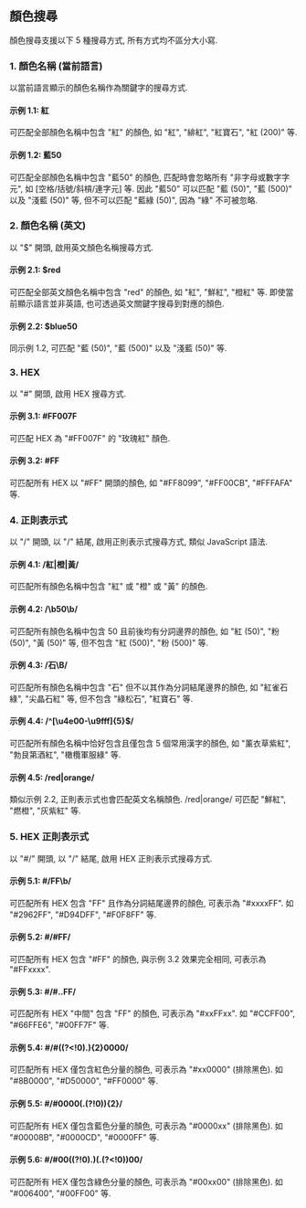 ## 顏色搜尋

顏色搜尋支援以下 5 種搜尋方式, 所有方式均不區分大小寫.

### 1. 顏色名稱 (當前語言)

以當前語言顯示的顏色名稱作為關鍵字的搜尋方式.

#### 示例 1.1: 紅

可匹配全部顏色名稱中包含 "紅" 的顏色, 如 "紅", "緋紅", "紅寶石", "紅 (200)" 等.

#### 示例 1.2: 藍50

可匹配全部顏色名稱中包含 "藍50" 的顏色, 匹配時會忽略所有 "非字母或數字字元", 如 [空格/括號/斜槓/連字元] 等. 因此 "藍50" 可以匹配 "藍 (50)", "藍 (500)" 以及 "淺藍 (50)" 等, 但不可以匹配 "藍綠 (50)", 因為 "綠" 不可被忽略.

### 2. 顏色名稱 (英文)

以 "$" 開頭, 啟用英文顏色名稱搜尋方式.

#### 示例 2.1: $red

可匹配全部英文顏色名稱中包含 "red" 的顏色, 如 "紅", "鮮紅", "橙紅" 等. 即使當前顯示語言並非英語, 也可透過英文關鍵字搜尋到對應的顏色.

#### 示例 2.2: $blue50

同示例 1.2, 可匹配 "藍 (50)", "藍 (500)" 以及 "淺藍 (50)" 等.

### 3. HEX

以 "#" 開頭, 啟用 HEX 搜尋方式.

#### 示例 3.1: #FF007F

可匹配 HEX 為 "#FF007F" 的 "玫瑰紅" 顏色.

#### 示例 3.2: #FF

可匹配所有 HEX 以 "#FF" 開頭的顏色, 如 "#FF8099", "#FF00CB", "#FFFAFA" 等.

### 4. 正則表示式

以 "/" 開頭, 以 "/" 結尾, 啟用正則表示式搜尋方式, 類似 JavaScript 語法.

#### 示例 4.1: /紅|橙|黃/

可匹配所有顏色名稱中包含 "紅" 或 "橙" 或 "黃" 的顏色.

#### 示例 4.2: /\b50\b/

可匹配所有顏色名稱中包含 50 且前後均有分詞邊界的顏色, 如 "紅 (50)", "粉 (50)", "黃 (50)" 等, 但不包含 "紅 (500)", "粉 (500)" 等.

#### 示例 4.3: /石\B/

可匹配所有顏色名稱中包含 "石" 但不以其作為分詞結尾邊界的顏色, 如 "紅雀石綠", "尖晶石紅" 等, 但不包含 "綠松石", "紅寶石" 等.

#### 示例 4.4: /^[\u4e00-\u9fff]{5}$/

可匹配所有顏色名稱中恰好包含且僅包含 5 個常用漢字的顏色, 如 "薰衣草紫紅", "勃艮第酒紅", "橄欖軍服綠" 等.

#### 示例 4.5: /red|orange/

類似示例 2.2, 正則表示式也會匹配英文名稱顏色. /red|orange/ 可匹配 "鮮紅", "燃橙", "灰紫紅" 等.

### 5. HEX 正則表示式

以 "#/" 開頭, 以 "/" 結尾, 啟用 HEX 正則表示式搜尋方式.

#### 示例 5.1: #/FF\b/

可匹配所有 HEX 包含 "FF" 且作為分詞結尾邊界的顏色, 可表示為 "#xxxxFF". 如 "#2962FF", "#D94DFF", "#F0F8FF" 等.

#### 示例 5.2: #/#FF/

可匹配所有 HEX 包含 "#FF" 的顏色, 與示例 3.2 效果完全相同, 可表示為 "#FFxxxx".

#### 示例 5.3: #/#..FF/

可匹配所有 HEX "中間" 包含 "FF" 的顏色, 可表示為 "#xxFFxx". 如 "#CCFF00", "#66FFE6", "#00FF7F" 等.

#### 示例 5.4: #/#((?<!0).){2}0000/

可匹配所有 HEX 僅包含紅色分量的顏色, 可表示為 "#xx0000" (排除黑色). 如 "#8B0000", "#D50000", "#FF0000" 等.

#### 示例 5.5: #/#0000(.(?!0)){2}/

可匹配所有 HEX 僅包含藍色分量的顏色, 可表示為 "#0000xx" (排除黑色). 如 "#00008B", "#0000CD", "#0000FF" 等.

#### 示例 5.6: #/#00((?!0).)(.(?<!0))00/

可匹配所有 HEX 僅包含綠色分量的顏色, 可表示為 "#00xx00" (排除黑色). 如 "#006400", "#00FF00" 等.